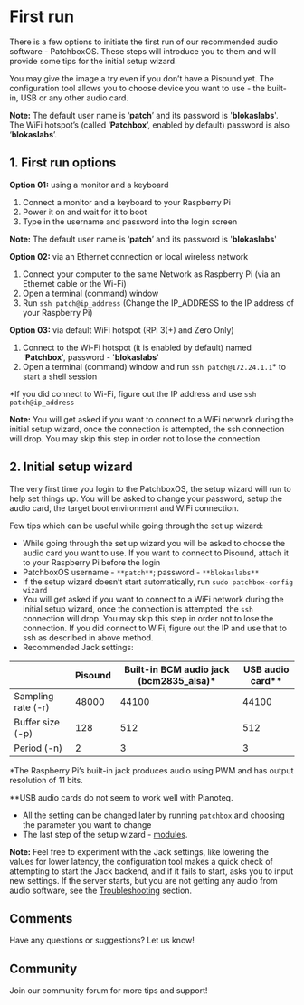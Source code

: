 # First run

There is a few options to initiate the first run of our recommended audio software - PatchboxOS. These steps will introduce you to them and will provide some tips for the initial setup wizard.

You may give the image a try even if you don’t have a Pisound yet. The configuration tool allows you to choose device you want to use - the built-in, USB or any other audio card. 

**Note:** The default user name is ‘**patch**’ and its password is '**blokaslabs**'. The WiFi hotspot’s (called ‘**Patchbox**’, enabled by default) password is also ‘**blokaslabs**’.

## 1. First run options

**Option 01:** using a monitor and a keyboard

1. Connect a monitor and a keyboard to your Raspberry Pi
2. Power it on and wait for it to boot
3. Type in the username and password into the login screen

**Note:** The default user name is ‘**patch**’ and its password is '**blokaslabs**'


**Option 02:** via an Ethernet connection or local wireless network

1. Connect your computer to the same Network as Raspberry Pi (via an Ethernet cable or the Wi-Fi)
2. Open a terminal (command) window
3. Run `ssh patch@ip_address` (Change the IP_ADDRESS to the IP address of your Raspberry Pi)


**Option 03:** via default WiFi hotspot (RPi 3(+) and Zero Only)

1. Connect to the Wi-Fi hotspot (it is enabled by default) named '**Patchbox**', password - '**blokaslabs**'
2. Open a terminal (command) window and run `ssh patch@172.24.1.1`* to start a shell session

*If you did connect to Wi-Fi, figure out the IP address and use `ssh patch@ip_address`

**Note:** You will get asked if you want to connect to a WiFi network during the initial setup wizard, once the connection is attempted, the ssh connection will drop. You may skip this step in order not to lose the connection.

## 2. Initial setup wizard

The very first time you login to the PatchboxOS, the setup wizard will run to help set things up. 
You will be asked to change your password, setup the audio card, the target boot environment and WiFi connection.

Few tips which can be useful while going through the set up wizard:

- While going through the set up wizard you will be asked to choose the audio card you want to use. If you want to connect to Pisound, attach it to your Raspberry Pi before the login
- PatchboxOS username - `**patch**`; password - `**blokaslabs**`
- If the setup wizard doesn’t start automatically, run `sudo patchbox-config wizard`
- You will get asked if you want to connect to a WiFi network during the initial setup wizard, once the connection is attempted, the `ssh` connection will drop. You may skip this step in order not to lose the connection. If you did connect to WiFi, figure out the IP and use that to ssh as described in above method.
- Recommended Jack settings:

|                    | Pisound | Built-in BCM audio jack (bcm2835_alsa)* | USB audio card** |
| ------------------ | ------- | --------------------------------------- | ---------------- |
| Sampling rate (-r) |  48000  |                 44100                   |      44100       |
| Buffer size (-p)   |   128   |                  512                    |       512        |
| Period (-n)        |    2    |                   3                     |        3         |

*The Raspberry Pi’s built-in jack produces audio using PWM and has output resolution of 11 bits.

**USB audio cards do not seem to work well with Pianoteq.

- All the setting can be changed later by running `patchbox` and choosing the parameter you want to change
- The last step of the setup wizard - [modules](Modules.md). 


**Note:** Feel free to experiment with the Jack settings, like lowering the values for lower latency, the configuration tool makes a quick check of attempting to start the Jack backend, and if it fails to start, asks you to input new settings. If the server starts, but you are not getting any audio from audio software, see the [Troubleshooting](https://blokas.io/patchbox-os/docs/Troubleshooting/) section.

## Comments

Have any questions or suggestions? Let us know!

## Community

Join our community forum for more tips and support! 